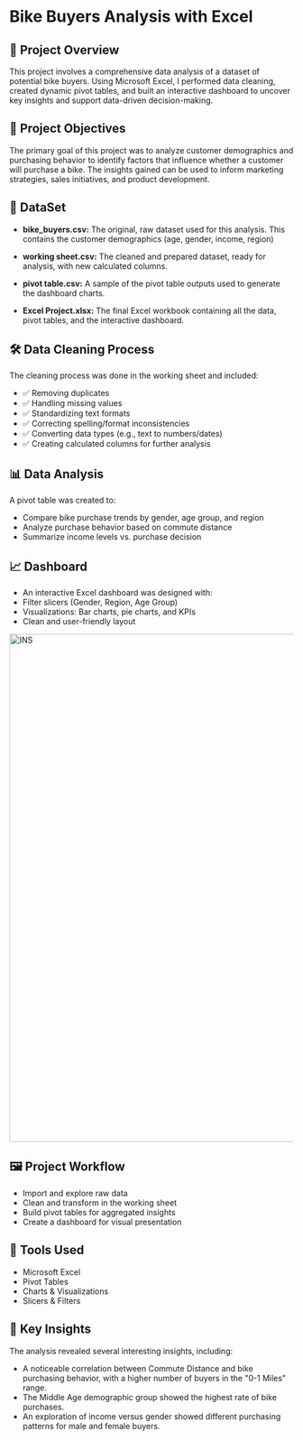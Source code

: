 # Bike Buyers Analysis with Excel

## 📌 Project Overview
This project involves a comprehensive data analysis of a dataset of potential bike buyers. Using Microsoft Excel, I performed data cleaning, created dynamic pivot tables, and built an interactive dashboard to uncover key insights and support data-driven decision-making.

## 🎯 Project Objectives
The primary goal of this project was to analyze customer demographics and purchasing behavior to identify factors that influence whether a customer will purchase a bike. The insights gained can be used to inform marketing strategies, sales initiatives, and product development.

## 📂 DataSet
- **bike_buyers.csv:** The original, raw dataset used for this analysis. This contains the customer demographics (age, gender, income, region)
  
- **working sheet.csv:** The cleaned and prepared dataset, ready for analysis, with new calculated columns.
  
- **pivot table.csv:** A sample of the pivot table outputs used to generate the dashboard charts.
  
- **Excel Project.xlsx:** The final Excel workbook containing all the data, pivot tables, and the interactive dashboard.

## 🛠️ Data Cleaning Process
The cleaning process was done in the working sheet and included:
- ✅ Removing duplicates
- ✅ Handling missing values
- ✅ Standardizing text formats
- ✅ Correcting spelling/format inconsistencies
- ✅ Converting data types (e.g., text to numbers/dates)
- ✅ Creating calculated columns for further analysis

## 📊 Data Analysis
A pivot table was created to:
- Compare bike purchase trends by gender, age group, and region
- Analyze purchase behavior based on commute distance
- Summarize income levels vs. purchase decision

## 📈 Dashboard
- An interactive Excel dashboard was designed with:
- Filter slicers (Gender, Region, Age Group)
- Visualizations: Bar charts, pie charts, and KPIs
- Clean and user-friendly layout


<img width="1423" height="901" alt="INS" src="https://github.com/user-attachments/assets/d3b7c3f4-8567-43c2-bda3-ddb5f7f8ed8a" />

## 🖼️ Project Workflow
- Import and explore raw data
- Clean and transform in the working sheet
- Build pivot tables for aggregated insights
- Create a dashboard for visual presentation

## 🚀 Tools Used
- Microsoft Excel
- Pivot Tables
- Charts & Visualizations
- Slicers & Filters

## 📌 Key Insights
The analysis revealed several interesting insights, including:
- A noticeable correlation between Commute Distance and bike purchasing behavior, with a higher number of buyers in the "0-1 Miles" range.
- The Middle Age demographic group showed the highest rate of bike purchases.
- An exploration of income versus gender showed different purchasing patterns for male and female buyers.
